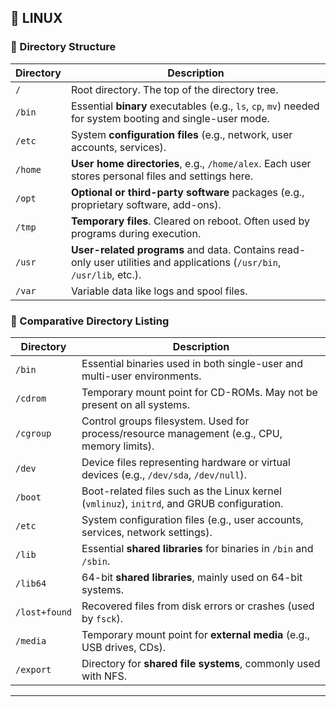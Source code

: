 
## 🐧 LINUX

### 📁 Directory Structure

| Directory | Description                                                                                                            |
| --------- | ---------------------------------------------------------------------------------------------------------------------- |
| `/`       | Root directory. The top of the directory tree.                                                                         |
| `/bin`    | Essential **binary** executables (e.g., `ls`, `cp`, `mv`) needed for system booting and single-user mode.              |
| `/etc`    | System **configuration files** (e.g., network, user accounts, services).                                               |
| `/home`   | **User home directories**, e.g., `/home/alex`. Each user stores personal files and settings here.                      |
| `/opt`    | **Optional or third-party software** packages (e.g., proprietary software, add-ons).                                   |
| `/tmp`    | **Temporary files**. Cleared on reboot. Often used by programs during execution.                                       |
| `/usr`    | **User-related programs** and data. Contains read-only user utilities and applications (`/usr/bin`, `/usr/lib`, etc.). |
| `/var`    | Variable data like logs and spool files.      |



### 📂 Comparative Directory Listing
| Directory | Description                                                                                 |
| --------- | ------------------------------------------------------------------------------------------- |
| `/bin`    | Essential binaries used in both single-user and multi-user environments.                    |
| `/cdrom`  | Temporary mount point for CD-ROMs. May not be present on all systems.                       |
| `/cgroup` | Control groups filesystem. Used for process/resource management (e.g., CPU, memory limits). |
| `/dev`    | Device files representing hardware or virtual devices (e.g., `/dev/sda`, `/dev/null`).      |
| `/boot`   | Boot-related files such as the Linux kernel (`vmlinuz`), `initrd`, and GRUB configuration.  |
| `/etc`    | System configuration files (e.g., user accounts, services, network settings).               |
| `/lib`        | Essential **shared libraries** for binaries in `/bin` and `/sbin`.                |
| `/lib64`      | 64-bit **shared libraries**, mainly used on 64-bit systems.                       |
| `/lost+found` | Recovered files from disk errors or crashes (used by `fsck`).                     |
| `/media`      | Temporary mount point for **external media** (e.g., USB drives, CDs).             |
| `/export`     | Directory for **shared file systems**, commonly used with NFS.        |


---



